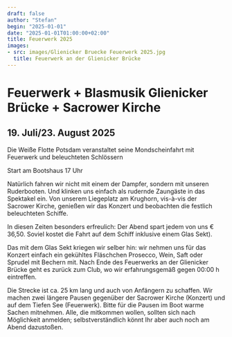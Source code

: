 ```yaml
---
draft: false
author: "Stefan"
begin: "2025-01-01"
date: "2025-01-01T01:00:00+02:00"
title: Feuerwerk 2025
images:
- src: images/Glienicker Bruecke Feuerwerk 2025.jpg
  title: Feuerwerk an der Glienicker Brücke
---
```

# Feuerwerk + Blasmusik Glienicker Brücke + Sacrower Kirche

## 19. Juli/23. August 2025

Die Weiße Flotte Potsdam veranstaltet seine Mondscheinfahrt mit Feuerwerk und beleuchteten Schlössern

Start am Bootshaus 17 Uhr

Natürlich fahren wir nicht mit einem der Dampfer, sondern mit unseren Ruderbooten. Und klinken uns einfach als rudernde Zaungäste in das Spektakel ein.
Von unserem Liegeplatz am Krughorn, vis-à-vis der Sacrower Kirche, genießen wir das Konzert und beobachten die festlich beleuchteten Schiffe.

In diesen Zeiten besonders erfreulich: Der Abend spart jedem von uns € 36,50. Soviel kostet die Fahrt auf dem Schiff inklusive einem Glas Sekt).

Das mit dem Glas Sekt kriegen wir selber hin: wir nehmen uns für das Konzert einfach ein gekühltes Fläschchen Prosecco, Wein, Saft oder Sprudel mit Bechern mit.
Nach Ende des Feuerwerks an der Glienicker Brücke geht es zurück zum Club, wo wir erfahrungsgemäß gegen 00:00 h eintreffen.

Die Strecke ist ca. 25 km lang und auch von Anfängern zu schaffen. Wir machen zwei längere Pausen gegenüber der Sacrower Kirche (Konzert) und auf dem Tiefen See (Feuerwerk). Bitte für die Pausen im Boot warme Sachen mitnehmen. Alle, die mitkommen wollen, sollten sich nach Möglichkeit anmelden; selbstverständlich könnt Ihr aber auch noch am Abend dazustoßen.
